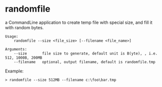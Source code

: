 ﻿# randomfile

a CommandLine application to create temp file with special size, and fill it with random bytes.

```
Usage:
    randomfile --size <file_size> [--filename <file_name>]

Arguments:
    --size       file size to generate, default unit is B(yte), , i.e. 512, 1000B, 200MB
    --filename   optional, output filename, default is randomfile.tmp
```

Example:
```
> randomfile --size 512MB --filename c:\foo\bar.tmp
```